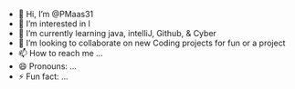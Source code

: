 - 👋 Hi, I’m @PMaas31
- 👀 I’m interested in l
- 🌱 I’m currently learning java, intelliJ, Github, & Cyber
- 💞️ I’m looking to collaborate on new Coding projects for fun or a project
- 📫 How to reach me ...
- 😄 Pronouns: ...
- ⚡ Fun fact: ...

<!---
PMaas31/PMaas31 is a ✨ special ✨ repository because its `README.md` (this file) appears on your GitHub profile.
You can click the Preview link to take a look at your changes.
--->
